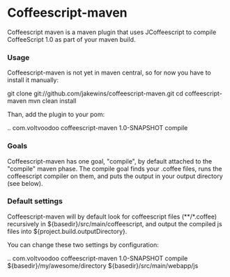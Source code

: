 # Coffeescript-maven

Coffeescript maven is a maven plugin that uses JCoffeescript 
to compile CoffeeScript 1.0 as part of your maven build.

### Usage

Coffeescript-maven is not yet in maven central, so for now you have to install
it manually:

  git clone git://github.com/jakewins/coffeescript-maven.git
  cd coffeescript-maven
  mvn clean install

Than, add the plugin to your pom:

  <plugins> 
    ..
    <plugin>
      <groupId>com.voltvoodoo</groupId>
      <artifactId>coffeescript-maven</artifactId>
      <version>1.0-SNAPSHOT</version>
      <executions>
        <execution>
          <goals>
            <goal>compile</goal>
          </goals>
        </execution>
      </executions>
    </plugin>
  </plugins>

### Goals

Coffeescript-maven has one goal, "compile", by default attached to the
"compile" maven phase. The compile goal finds your .coffee files, runs
the coffeescript compiler on them, and puts the output in your output
directory (see below).

### Default settings

Coffeescript-maven will by default look for coffeescript files (**/*.coffee) 
recursively in ${basedir}/src/main/coffeescript, and output the compiled js files 
into ${project.build.outputDirectory}.

You can change these two settings by configuration:
  
  <plugins> 
    ..
    <plugin>
      <groupId>com.voltvoodoo</groupId>
      <artifactId>coffeescript-maven</artifactId>
      <version>1.0-SNAPSHOT</version>
      <executions>
        <execution>
          <goals>
            <goal>compile</goal>
          </goals>
        </execution>
      </executions>
      <configuration>
        <sourceDir>${basedir}/my/awesome/directory</sourceDir>
        <outputDir>${basedir}/src/main/webapp/js</outputDir>
      </configuration>
    </plugin>
  </plugins>